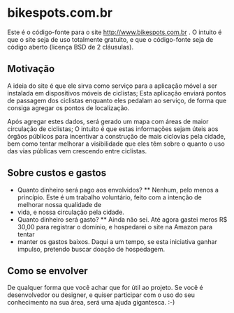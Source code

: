 # bikespots.com.br
Este é o código-fonte para o site http://www.bikespots.com.br .
O intuito é que o site seja de uso totalmente gratuito, e que o código-fonte seja de código aberto (licença BSD de
2 cláusulas).

## Motivação
A ideia do site é que ele sirva como serviço para a aplicação móvel a ser instalada em dispositivos móveis de ciclistas;
Esta aplicação enviará pontos de passagem dos ciclistas enquanto eles pedalam ao serviço, de forma que consiga agregar
os pontos de localização.

Após agregar estes dados, será gerado um mapa com áreas de maior circulação de ciclistas; O intuito é que estas
informações sejam úteis aos órgãos públicos para incentivar a construção de mais ciclovias pela cidade, bem como tentar
melhorar a visibilidade que eles têm sobre o quanto o uso das vias públicas vem crescendo entre ciclistas.

## Sobre custos e gastos
* Quanto dinheiro será pago aos envolvidos?
** Nenhum, pelo menos a princípio. Este é um trabalho voluntário, feito com a intenção de melhorar nossa qualidade de
 * vida, e nossa circulação pela cidade.
* Quanto dinheiro será gasto?
** Ainda não sei. Até agora gastei meros R$ 30,00 para registrar o domínio, e hospedarei o site na Amazon para tentar
 * manter os gastos baixos. Daqui a um tempo, se esta iniciativa ganhar impulso, pretendo buscar doação de hospedagem.

## Como se envolver
De qualquer forma que você achar que for útil ao projeto. Se você é desenvolvedor ou designer, e quiser participar com
o uso do seu conhecimento na sua área, será uma ajuda gigantesca. :-)